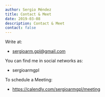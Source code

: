 ```yaml
---
author: Sergio Méndez
title: Contact & Meet
date: 2019-03-08
description: Contact & Meet
contact: false
---
```

Write at:
* sergioarm.gpl@gmail.com
   
You can find me in social networks as:
* sergioarmgpl

To schedule a Meeting:
* https://calendly.com/sergioarmgpl/meeting
